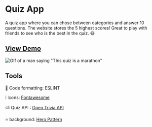 # Quiz App

A quiz app where you can chose between categories and answer 10 questions. The website stores the 5 highest scores!
Great to play with friends to see who is the best in the quiz. :smile:

## [View Demo](https://gabrielamcarvalho.github.io/QuizGame/)
![GIf of a man saying "This quiz is a marathon"](https://media.giphy.com/media/SqrcahfStt3IKkc0IX/giphy.gif)

## Tools 

:hammer: Code formatting: ESLINT

:grey_exclamation: Icons: [Fontawesome](https://fontawesome.com/)

:partly_sunny: Quiz API  : [Open Trivia API](https://opentdb.com/)

:star: background: [Hero Pattern](https://www.heropatterns.com/)
